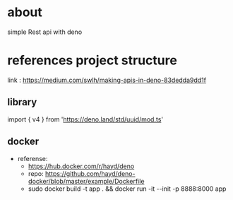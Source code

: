 # about
simple Rest api with deno

# references project structure
link : https://medium.com/swlh/making-apis-in-deno-83dedda9dd1f

## library
import { v4 } from 'https://deno.land/std/uuid/mod.ts'

## docker
- referense: 
  - https://hub.docker.com/r/hayd/deno
  - repo: https://github.com/hayd/deno-docker/blob/master/example/Dockerfile 
  - sudo docker build -t app . && docker run -it --init -p 8888:8000 app